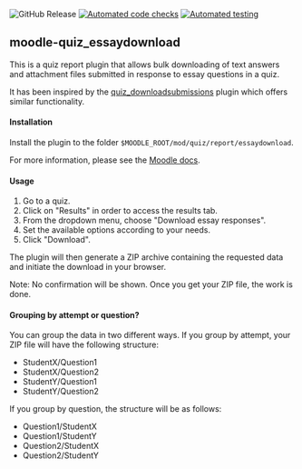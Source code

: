 ![GitHub Release](https://img.shields.io/github/v/release/PhilippImhof/moodle-quiz_essaydownload)
[![Automated code checks](https://github.com/PhilippImhof/moodle-quiz_essaydownload/actions/workflows/checks.yml/badge.svg)](https://github.com/PhilippImhof/moodle-quiz_essaydownload/actions/workflows/checks.yml) [![Automated testing](https://github.com/PhilippImhof/moodle-quiz_essaydownload/actions/workflows/testing.yml/badge.svg)](https://github.com/PhilippImhof/moodle-quiz_essaydownload/actions/workflows/testing.yml)

moodle-quiz_essaydownload
-------------------------

This is a quiz report plugin that allows bulk downloading of text answers and attachment files submitted in response to essay questions in a quiz.

It has been inspired by the [quiz_downloadsubmissions](https://github.com/IITBombayWeb/moodle-quiz_downloadsubmissions) plugin which offers similar functionality.


#### Installation

Install the plugin to the folder `$MOODLE_ROOT/mod/quiz/report/essaydownload`.

For more information, please see the [Moodle docs](https://docs.moodle.org/en/Installing_plugins).


#### Usage

1. Go to a quiz.
2. Click on "Results" in order to access the results tab.
3. From the dropdown menu, choose "Download essay responses".
4. Set the available options according to your needs.
5. Click "Download".

The plugin will then generate a ZIP archive containing the requested data and initiate
the download in your browser.

Note: No confirmation will be shown. Once you get your ZIP file, the work is done.


#### Grouping by attempt or question?

You can group the data in two different ways. If you group by attempt, your ZIP file will
have the following structure:

* StudentX/Question1
* StudentX/Question2
* StudentY/Question1
* StudentY/Question2

If you group by question, the structure will be as follows:

* Question1/StudentX
* Question1/StudentY
* Question2/StudentX
* Question2/StudentY

